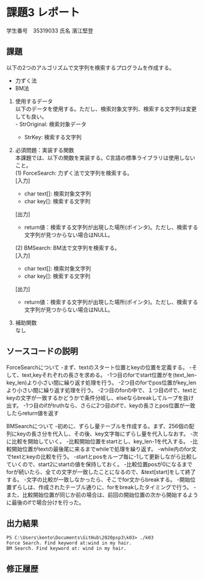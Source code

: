 # 課題3 レポート
学生番号　35319033 氏名 濱江堅登


## 課題  

以下の2つのアルゴリズムで文字列を検索するプログラムを作成する。  
- 力ずく法
- BM法

1. 使用するデータ  
以下のデータを使用する。ただし、検索対象文字列、検索する文字列は変更しても良い。  
       - StrOriginal: 検索対象データ
    - StrKey: 検索する文字列

2. 必須問題：実装する関数  
本課題では、以下の関数を実装する。C言語の標準ライブラリは使用しないこと。  
    (1) ForceSearch: 力ずく法で文字列を検索する。  
    [入力]  
    - char text[]: 検索対象文字列  
    - char key[]: 検索する文字列  

    [出力]  
    - return値：検索する文字列が出現した場所(ポインタ)。ただし、検索する文字列が見つからない場合はNULL。  

    (2) BMSearch: BM法で文字列を検索する。  
    [入力]  
    - char text[]: 検索対象文字列  
    - char key[]: 検索する文字列  
 
    [出力]  
    - return値：検索する文字列が出現した場所(ポインタ)。ただし、検索する文字列が見つからない場合はNULL。  

3. 補助関数  
なし

## ソースコードの説明
ForceSearchについて
-まず、textのスタート位置とkeyの位置を定義する。
-そして、text,keyそれぞれの長さを求める。
-1つ目のforでstart位置がを(text_len-key_len)より小さい間に繰り返す処理を行う。
-2つ目のforでpos位置がkey_lenより小さい間に繰り返す処理を行う。
-2つ目のforの中で、１つ目のifで、textとkeyの文字が一致するかどうかで条件分岐し、elseならbreakしてループを抜け出す。
-1つ目のifがtruthなら、さらに2つ目のifで、keyの長さとpos位置が一致したらreturn値を返す

BMSearchについて
-初めに、ずらし量テーブルを作成する。まず、256個の配列にkeyの長さ分を代入し、その後、key文字毎にずらし量を代入しなおす。
-次に比較を開始していく。
-比較開始位置をstartとし、key_len-1を代入する。
-比較開始位置がtextの最後尾に来るまでwhileで処理を繰り返す。
-while内のfor文でtextとkeyの比較を行う。
-startとposをループ毎に-1して更新しながら比較していくので、start2にstartの値を保持しておく。
-比較位置posが0になるまでforが続いたら、全ての文字が一致したことになるので、&text[start]をして終了する。
-文字の比較が一致しなかったら、そこでfor文からbreakする。
-開始位置ずらしは、作成されたテーブル通りに、forをbreakしたタイミングで行う。
-また、比較開始位置が同じか前の場合は、前回の開始位置の次から開始するように最後のifで場合分けを行った。





## 出力結果

```
PS C:\Users\kento\Documents\GitHub\2020psp3\k03> ./k03
Force Search. Find keyword at:wind in my hair.
BM Search. Find keyword at: wind in my hair.
```

## 修正履歴

